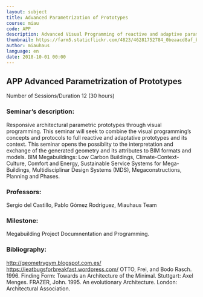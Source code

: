 ```yaml
---
layout: subject
title: Advanced Parametrization of Prototypes
course: miau
code: APP
description: Advanced Visual Programming of reactive and adaptive parametric projects designing the behavior of their architectural elements between them and in relation to the context and their interpretation
thumbnail: https://farm5.staticflickr.com/4823/46281752784_0beaacd8af_b.jpg
author: miauhaus
language: en
date: 2018-10-01 00:00
---
```

## APP Advanced Parametrization of Prototypes
Number of Sessions/Duration 12 (30 hours)

### Seminar’s description:
Responsive architectural parametric prototypes through visual programming. This seminar will seek to combine the visual programming’s concepts and protocols to full reactive and adaptative prototypes and its context. This seminar opens the possiblity to the interpretation and exchange of the generated geometry and its attributes to BIM formats and models.
BIM Megabuildings: Low Carbon Buildings, Climate-Context-Culture, Comfort and Energy, Sustainable Service Systems for Mega-Buildings, Multidisciplinar Design Systems (MDS), Megaconstructions, Planning and Phases.

### Professors:
Sergio del Castillo, Pablo Gómez Rodríguez, Miauhaus Team

### Milestone:
Megabuilding Project Documnentation and Programming.

### Bibliography:
http://geometrygym.blogspot.com.es/
https://ieatbugsforbreakfast.wordpress.com/
OTTO, Frei, and Bodo Rasch. 1996. Finding Form: Towards an Architecture of the Minimal. Stuttgart:
Axel Menges.
FRAZER, John. 1995. An evolutionary Architecture. London: Architectural Association.
